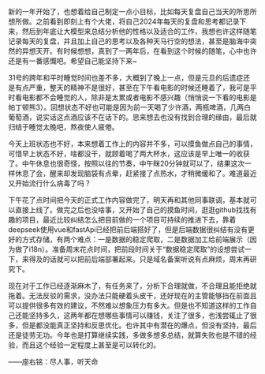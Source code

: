新的一年开始了，也想着给自己制定一点小目标，比如每天复盘自己当天的所思所想所做。之前看到即刻上有个大佬，将自己2024年每天的复盘和思考都记录下来，然后到年底让大模型来总结分析他的性格以及适合的工作，我想也许这样随笔记录每天的复盘，并且加上自己的思考以及各种天马行空的想法，甚至是脑海中突然的异想天开。有时候想想，真到了一两年后，在看到这个时候的随笔，心中也许还是有一番感慨吧。希望自己能坚持下来~

31号的跨年和平时睡觉时间也差不多，大概到了晚上一点，但是元旦的后遗症还是有点严重，整天的精神不是很好，甚至在下午看电影的时候还睡着了，我可是平时看电影都不会睡觉的人，除非是太累或者电影不感兴趣（悄悄说一下看的电影是帕丁顿熊3）。回想状态不好也可能是因为前一天喝了少许酒，两瓶啤酒，几两白葡萄酒，说实话这点酒应该不在话下的。思来想去也没有找到合理的缘由，最后就归结于睡觉太晚吧，熬夜使人疲倦。

今天上班状态也不好，本来想着工作上的内容并不多，可以摸鱼做点自己的事情，可惜早上状态不好，啥都没干，就顾着喝了两大杯水，这应该是早上唯一的收获了。中午休息也很奇怪，按照以往的节奏，中午眯20分钟就可以了，结果这次一样休息了会，醒来却发现脑袋有点晕，赶紧接了点热水，才稍微缓和了。难道最近又开始流行什么病毒了吗？

下午花了点时间把今天的正式工作内容做完了，明天再和其他同事联调，基本就可以直接上线了。做完之后也没啥事，又开始了自己的摸鱼时间，逛逛github找找有趣的项目，最近比较纠结怎么把目前做的一个项目可持续的推进下去，靠着deepseek使用vue和fastApi已经把前后端搭好了，但是后端数据很纠结有没有更好的方式存储，有两个难点：一是数据的稳定爬取，二是数据加工给前端展示（因为做了i18n）。准备周末花点时间，把前段时间关于“数据稳定爬取”的设想尝试一下，来得及的话就可以把前后端部署起来。只是域名备案听说有点麻烦，周末再研究下。

现在对于工作已经逐渐麻木了，有任务来了，分析下合理就做，不合理且能拒绝就拖着。无法反驳的需求，没办法只能硬着头皮干，还好现在的主管能够挡在前面且可以提供很多有效的建议，不然难以想象压力有多大。但是也不知道这样的工作自己还能坚持多久，这两年都在想哪些事情可以赚钱，关注了很多，也浅尝辄止了很多，但是都没能真正坚持和反思优化。也许其中有潜在的爆点，但没有坚持，最后还是徒劳无功。今年也是打算继续实践，多做多想多总结，就算失败也是不错的经验，而且这个经验一定程度上甚至是可以转化的。

——座右铭：尽人事，听天命